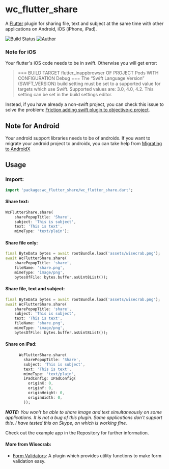 
# wc_flutter_share

A [Flutter](https://flutter.io) plugin for sharing file, text and subject at the same time with other applications on Android, iOS (iPhone, iPad).

![Build Status](https://img.shields.io/badge/build-passing-green)
[![Author](https://img.shields.io/badge/author-wisecrab-green)](https://wisecrab.com)


### Note for iOS

Your flutter's iOS code needs to be in swift. Otherwise you will get error:

  > === BUILD TARGET flutter_inappbrowser OF PROJECT Pods WITH CONFIGURATION Debug === The “Swift Language Version” (SWIFT_VERSION)
> build setting must be set to a supported value for targets which use
> Swift. Supported values are: 3.0, 4.0, 4.2. This setting can be set in
> the build settings editor.

Instead, if you have already a non-swift project, you can check this issue to solve the problem: [Friction adding swift plugin to objective-c project](https://github.com/flutter/flutter/issues/16049).

## Note for Android
Your android support libraries needs to be of androidx.
If you want to migrate your android project to androidx, you can take help from [Migrating to AndroidX](https://developer.android.com/jetpack/androidx/migrate)

## Usage
### Import:

```dart
import 'package:wc_flutter_share/wc_flutter_share.dart';
```

#### Share text:

```dart
WcFlutterShare.share(  
    sharePopupTitle: 'Share',  
    subject: 'This is subject',  
    text: 'This is text',  
    mimeType: 'text/plain');
```
#### Share file only:

```dart
final ByteData bytes = await rootBundle.load('assets/wisecrab.png');  
await WcFlutterShare.share(
	sharePopupTitle: 'share',  
    fileName: 'share.png',  
    mimeType: 'image/png',  
    bytesOfFile: bytes.buffer.asUint8List());
```

#### Share file, text and subject:

```dart
final ByteData bytes = await rootBundle.load('assets/wisecrab.png');  
await WcFlutterShare.share(  
    sharePopupTitle: 'share',  
    subject: 'This is subject',  
    text: 'This is text',  
    fileName: 'share.png',  
    mimeType: 'image/png',  
    bytesOfFile: bytes.buffer.asUint8List());
```
#### Share on iPad:

```dart
      WcFlutterShare.share(
        sharePopupTitle: 'Share',
        subject: 'This is subject',
        text: 'This is text',
        mimeType: 'text/plain',
        iPadConfig: IPadConfig(
          originX: 0,
          originY: 0,
          originHeight: 0,
          originWidth: 0,
        ));
```

***NOTE:** You won't be able to share image and text simultaneously on some applications. It is not a bug of this plugin. Some applications don't support this. I have tested this on Skype, on which is working fine.*

Check out the example app in the Repository for further information.

#### More from Wisecrab:

* [Form Validators](https://pub.dev/packages/wc_form_validators): A plugin which provides utility functions to make form validation easy.